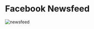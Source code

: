 # Facebook Newsfeed

![newsfeed](https://user-images.githubusercontent.com/73344827/132504463-66624c46-0c46-4d95-bf2a-67349ffd13b1.gif)

